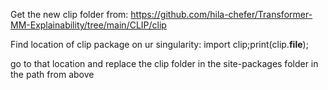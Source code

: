 Get the new clip folder from: https://github.com/hila-chefer/Transformer-MM-Explainability/tree/main/CLIP/clip

Find location of clip package on ur singularity: import clip;print(clip.__file__);

go to that location and replace the clip folder in the site-packages folder in the path from above

